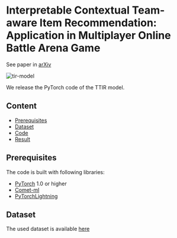 # Interpretable Contextual Team-aware Item Recommendation: Application in Multiplayer Online Battle Arena Game

See paper in [arXiv]()

![tir-model](https://github.com/ojedaf/IC-TIR-Lol/blob/master/images/model-1.png)

We release the PyTorch code of the TTIR model.

## Content

- [Prerequisites](#prerequisites)
- [Dataset](#data-preparation)
- [Code](#code)
- [Result](#testing)

## Prerequisites

The code is built with following libraries:

- [PyTorch](https://pytorch.org/) 1.0 or higher
- [Comet-ml](https://www.comet.ml/site/)
- [PyTorchLightning](https://github.com/PyTorchLightning/pytorch-lightning)

## Dataset

The used dataset is available [here](https://drive.google.com/drive/folders/1lsCjmVrOA0stNiUguGWKN46fEqzzsXPH?usp=sharing)
